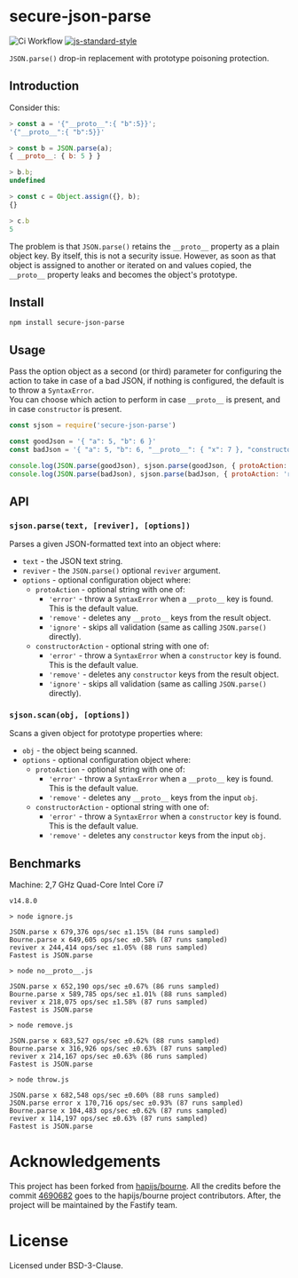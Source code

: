 # secure-json-parse

![Ci Workflow](https://github.com/fastify/secure-json-parse/workflows/CI%20workflow/badge.svg)
[![js-standard-style](https://img.shields.io/badge/code%20style-standard-brightgreen.svg?style=flat)](http://standardjs.com/)

`JSON.parse()` drop-in replacement with prototype poisoning protection.

## Introduction

Consider this:

```js
> const a = '{"__proto__":{ "b":5}}';
'{"__proto__":{ "b":5}}'

> const b = JSON.parse(a);
{ __proto__: { b: 5 } }

> b.b;
undefined

> const c = Object.assign({}, b);
{}

> c.b
5
```

The problem is that `JSON.parse()` retains the `__proto__` property as a plain object key. By
itself, this is not a security issue. However, as soon as that object is assigned to another or
iterated on and values copied, the `__proto__` property leaks and becomes the object's prototype.

## Install
```
npm install secure-json-parse
```

## Usage

Pass the option object as a second (or third) parameter for configuring the action to take in case of a bad JSON, if nothing is configured, the default is to throw a `SyntaxError`.<br/>
You can choose which action to perform in case `__proto__` is present, and in case `constructor` is present.

```js
const sjson = require('secure-json-parse')

const goodJson = '{ "a": 5, "b": 6 }'
const badJson = '{ "a": 5, "b": 6, "__proto__": { "x": 7 }, "constructor": {"prototype": {"bar": "baz"} } }'

console.log(JSON.parse(goodJson), sjson.parse(goodJson, { protoAction: 'remove', constructorAction: 'remove' }))
console.log(JSON.parse(badJson), sjson.parse(badJson, { protoAction: 'remove', constructorAction: 'remove' }))
```

## API

### `sjson.parse(text, [reviver], [options])`

Parses a given JSON-formatted text into an object where:
- `text` - the JSON text string.
- `reviver` - the `JSON.parse()` optional `reviver` argument.
- `options` - optional configuration object where:
    - `protoAction` - optional string with one of:
        - `'error'` - throw a `SyntaxError` when a `__proto__` key is found. This is the default value.
        - `'remove'` - deletes any `__proto__` keys from the result object.
        - `'ignore'` - skips all validation (same as calling `JSON.parse()` directly).
    - `constructorAction` - optional string with one of:
        - `'error'` - throw a `SyntaxError` when a `constructor` key is found. This is the default value.
        - `'remove'` - deletes any `constructor` keys from the result object.
        - `'ignore'` - skips all validation (same as calling `JSON.parse()` directly).

### `sjson.scan(obj, [options])`

Scans a given object for prototype properties where:
- `obj` - the object being scanned.
- `options` - optional configuration object where:
    - `protoAction` - optional string with one of:
        - `'error'` - throw a `SyntaxError` when a `__proto__` key is found. This is the default value.
        - `'remove'` - deletes any `__proto__` keys from the input `obj`.
    - `constructorAction` - optional string with one of:
        - `'error'` - throw a `SyntaxError` when a `constructor` key is found. This is the default value.
        - `'remove'` - deletes any `constructor` keys from the input `obj`.

## Benchmarks

Machine: 2,7 GHz Quad-Core Intel Core i7

```
v14.8.0

> node ignore.js

JSON.parse x 679,376 ops/sec ±1.15% (84 runs sampled)
Bourne.parse x 649,605 ops/sec ±0.58% (87 runs sampled)
reviver x 244,414 ops/sec ±1.05% (88 runs sampled)
Fastest is JSON.parse

> node no__proto__.js

JSON.parse x 652,190 ops/sec ±0.67% (86 runs sampled)
Bourne.parse x 589,785 ops/sec ±1.01% (88 runs sampled)
reviver x 218,075 ops/sec ±1.58% (87 runs sampled)
Fastest is JSON.parse

> node remove.js

JSON.parse x 683,527 ops/sec ±0.62% (88 runs sampled)
Bourne.parse x 316,926 ops/sec ±0.63% (87 runs sampled)
reviver x 214,167 ops/sec ±0.63% (86 runs sampled)
Fastest is JSON.parse

> node throw.js

JSON.parse x 682,548 ops/sec ±0.60% (88 runs sampled)
JSON.parse error x 170,716 ops/sec ±0.93% (87 runs sampled)
Bourne.parse x 104,483 ops/sec ±0.62% (87 runs sampled)
reviver x 114,197 ops/sec ±0.63% (87 runs sampled)
Fastest is JSON.parse
```

# Acknowledgements
This project has been forked from [hapijs/bourne](https://github.com/hapijs/bourne).
All the credits before the commit [4690682](https://github.com/hapijs/bourne/commit/4690682c6cdaa06590da7b2485d5df91c09da889) goes to the hapijs/bourne project contributors.
After, the project will be maintained by the Fastify team.

# License
Licensed under BSD-3-Clause.
